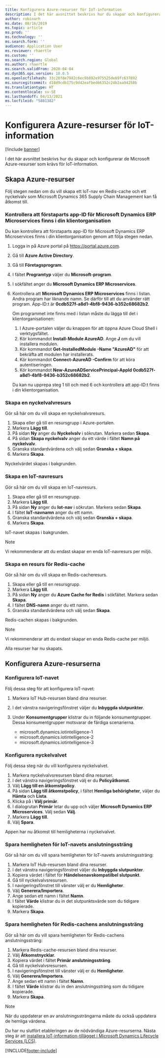```yaml
---
title: Konfigurera Azure-resurser för IoT-information
description: I det här avsnittet beskrivs hur du skapar och konfigurerar de Microsoft Azure-resurser som krävs för IoT-information.
author: robinarh
ms.date: 08/16/2019
ms.topic: article
ms.prod: ''
ms.technology: ''
ms.search.form: ''
audience: Application User
ms.reviewer: rhaertle
ms.custom: ''
ms.search.region: Global
ms.author: rhaertle
ms.search.validFrom: 2020-04-04
ms.dyn365.ops.version: 10.0.5
ms.openlocfilehash: 33c28f8e7982c6ec9b892e975525de69fc637892
ms.sourcegitcommit: d18d9cdb175c9d42eafbed66352c24b2aa94258b
ms.translationtype: HT
ms.contentlocale: sv-SE
ms.lasthandoff: 04/13/2021
ms.locfileid: "5881382"
---
```

# <a name="set-up-azure-resources-for-iot-intelligence"></a>Konfigurera Azure-resurser för IoT-information

[!include [banner](../../includes/banner.md)]

I det här avsnittet beskrivs hur du skapar och konfigurerar de Microsoft Azure-resurser som krävs för IoT-information.

## <a name="create-azure-resources"></a>Skapa Azure-resurser

Följ stegen nedan om du vill skapa ett IoT-nav en Redis-cache och ett nyckelvalv som Microsoft Dynamics 365 Supply Chain Management kan få åtkomst till.

### <a name="verify-that-the-microsoft-dynamics-erp-microservices-first-party-app-id-is-in-your-tenant"></a>Kontrollera att förstaparts app-ID för Microsoft Dynamics ERP Microservices finns i din klientorganisation

Du kan kontrollera att förstaparts app-ID för Microsoft Dynamics ERP Microservices finns i din klientorganisation genom att följa stegen nedan.

1. Logga in på Azure portal på <https://portal.azure.com>.
2. Gå till **Azure Active Directory**.
3. Gå till **Företagsprogram**.
4. I fältet **Programtyp** väljer du **Microsoft-program**.
5. I sökfältet anger du **Microsoft Dynamics ERP Microservices**.
6. Kontrollera att **Microsoft Dynamics ERP Microservices** finns i listan. Andra program har liknande namn. Se därför till att du använder rätt program. App-ID:t är **0cdb527f-a8d1-4bf8-9436-b352c68682b2**.

    Om programmet inte finns med i listan måste du lägga till det i klientorganisationen:

    1. I Azure-portalen väljer du knappen för att öppna Azure Cloud Shell i verktygsfältet.
    2. Kör kommandot **Install-Module AzureAD**. Ange **J** om du vill installera modulen.
    3. Kör kommandot **Get-InstalledModule -Name "AzureAD"** för att bekräfta att modulen har installerats.
    4. Kör kommandot **Connect-AzureAD -Confirm** för att köra autentiseringen.
    5. Kör kommandot **New-AzureADServicePrincipal-AppId 0cdb527f-a8d1-4bf8-9436-b352c68682b2**.

    Du kan nu upprepa steg 1 till och med 6 och kontrollera att app-ID:t finns i din klientorganisation.

### <a name="create-a-key-vault-resource"></a>Skapa en nyckelvalvresurs

Gör så här om du vill skapa en nyckelvalvsresurs.

1. Skapa eller gå till en resursgrupp i Azure-portalen.
2. Markera **Lägg till**.
3. På sidan **Ny** anger du **Nyckelvalv** i sökrutan. Markera sedan **Skapa**.
4. På sidan **Skapa nyckelvalv** anger du ett värde i fältet **Namn på nyckelvalv**.
5. Granska standardvärdena och välj sedan **Granska + skapa**.
6. Markera **Skapa**.

Nyckelvärdet skapas i bakgrunden.

### <a name="create-an-iot-hub-resource"></a>Skapa en IoT-navresurs

Gör så här om du vill skapa en IoT-navresurs.

1. Skapa eller gå till en resursgrupp.
2. Markera **Lägg till**.
3. På sidan **Ny** anger du **Iot-nav** i sökrutan. Markera sedan **Skapa**.
4. I fältet **IoT-navnamn** anger du ett namn.
5. Granska standardvärdena och välj sedan **Granska + skapa**.
6. Markera **Skapa**.

IoT-navet skapas i bakgrunden.

> [!NOTE]
> Vi rekommenderar att du endast skapar en enda IoT-navresurs per miljö.

### <a name="create-a-redis-cache-resource"></a>Skapa en resurs för Redis-cache

Gör så här om du vill skapa en Redis-cacheresurs.

1. Skapa eller gå till en resursgrupp.
2. Markera **Lägg till**.
3. På sidan **Ny** anger du **Azure Cache for Redis** i sökfältet. Markera sedan **Skapa**.
4. I fältet **DNS-namn** anger du ett namn.
5. Granska standardvärdena och välj sedan **Skapa**.

Redis-cachen skapas i bakgrunden.

> [!NOTE]
> Vi rekommenderar att du endast skapar en enda Redis-cache per miljö.

Alla resurser har nu skapats.

## <a name="configure-the-azure-resources"></a>Konfigurera Azure-resurserna

### <a name="configure-the-iot-hub"></a>Konfigurera IoT-navet

Följ dessa steg för att konfigurera IoT-navet:

1. Markera IoT Hub-resursen bland dina resurser.
2. I det vänstra navigeringsfönstret väljer du **Inbyggda slutpunkter**.
3. Under **Konsumentgrupper** klistrar du in följande konsumentgrupper. Dessa konsumentgrupper motsvarar de färdiga scenarierna.

    + microsoft.dynamics.iotintelligence-1
    + microsoft.dynamics.iotintelligence-2
    + microsoft.dynamics.iotintelligence-3

### <a name="configure-the-key-vault"></a>Konfigurera nyckelvalvet

Följ dessa steg när du vill konfigurera nyckelvalvet.

1. Markera nyckelvalvsresursen bland dina resurser.
2. I det vänstra navigeringsfönstret välj er du **Policyåtkomst**.
3. Välj **Lägg till en åtkomstpolicy**.
4. På sidan **Lägg till åtkomstpolicy**, i fältet **Hemliga behörigheter**, väljer du **Hämta** och **Lista**.
5. Klicka på i **Välj primär**.
6. I dialogrutan **Primär** letar du upp och väljer **Microsoft Dynamics ERP Microservices**. Välj sedan **Välj**.
7. Markera **Lägg till**.
8. Välj **Spara**.

Appen har nu åtkomst till hemligheterna i nyckelvalvet.

### <a name="save-the-iot-hub-connection-string-secret"></a>Spara hemligheten för IoT-navets anslutningssträng

Gör så här om du vill spara hemligheten för IoT-navets anslutningssträng:

1. Markera IoT Hub-resursen bland dina resurser.
2. I det vänstra navigeringsfönstret väljer du **Inbyggda slutpunkter**.
3. Kopiera värdet i fältet för **Händelsenavskompatilbel slutpunkt**.
4. Gå till nyckelvalvsresursen.
5. I navigeringsfönstret till vänster välj er du **Hemligheter**.
6. Välj **Generera/Importera**.
7. Ange sedan ett namn i fältet **Namn**.
8. I fältet **Värde** klistrar du in det slutpunktsvärde som du tidigare kopierade.
9. Markera **Skapa**.

### <a name="save-the-redis-cache-connection-string-secret"></a>Spara hemligheten för Redis-cachens anslutningssträng

Gör så här om du vill spara hemligheten för Redis-cachens anslutningssträng:

1. Markera Redis-cache-resursen bland dina resurser.
2. Välj **Åtkomstnycklar**.
3. Kopiera värdet i fältet **Primär anslutningssträng**.
4. Gå till nyckelvalvsresursen.
5. I navigeringsfönstret till vänster välj er du **Hemligheter**.
6. Välj **Generera/Importera**.
7. Ange sedan ett namn i fältet **Namn**.
8. I fältet **Värde** klistrar du in den anslutningssträng som du tidigare kopierade.
9. Markera **Skapa**.

> [!NOTE]
> När du uppdaterar en av anslutningssträngarna måste du också uppdatera de hemliga värdena.

Du har nu slutfört etableringen av de nödvändiga Azure-resurserna. Nästa steg är att [installera IoT-information-tillägget i Microsoft Dynamics Lifecycle Services (LCS)](iot-lcs-setup.md).


[!INCLUDE[footer-include](../../includes/footer-banner.md)]
